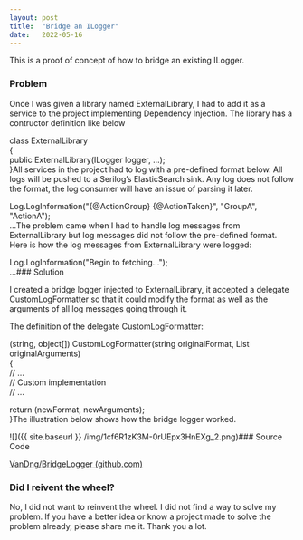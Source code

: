 ```yaml
---
layout:	post
title:	"Bridge an ILogger"
date:	2022-05-16
---
```


  This is a proof of concept of how to bridge an existing ILogger.

### Problem

Once I was given a library named ExternalLibrary, I had to add it as a service to the project implementing Dependency Injection. The library has a contructor definition like below

class ExternalLibrary  
{  
 public ExternalLibrary(ILogger<ExternalLibrary> logger, ...);  
}All services in the project had to log with a pre-defined format below. All logs will be pushed to a Serilog’s ElasticSearch sink. Any log does not follow the format, the log consumer will have an issue of parsing it later.

Log.LogInformation("{@ActionGroup} {@ActionTaken}", "GroupA", "ActionA");  
...The problem came when I had to handle log messages from ExternalLibrary but log messages did not follow the pre-defined format. Here is how the log messages from ExternalLibrary were logged:

Log.LogInformation("Begin to fetching...");  
...### Solution

I created a bridge logger injected to ExternalLibrary, it accepted a delegate CustomLogFormatter so that it could modify the format as well as the arguments of all log messages going through it.

The definition of the delegate CustomLogFormatter:

(string, object[]) CustomLogFormatter(string originalFormat, List<object> originalArguments)  
{  
 // ...  
 // Custom implementation  
 // ...  
   
 return (newFormat, newArguments);  
}The illustration below shows how the bridge logger worked.

![]({{ site.baseurl }} /img/1cf6R1zK3M-0rUEpx3HnEXg_2.png)### Source Code

[VanDng/BridgeLogger (github.com)](https://github.com/VanDng/BridgeLogger)

### Did I reivent the wheel?

No, I did not want to reinvent the wheel. I did not find a way to solve my problem. If you have a better idea or know a project made to solve the problem already, please share me it. Thank you a lot.

  